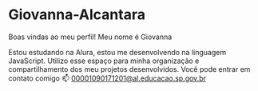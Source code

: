 # Giovanna-Alcantara
Boas vindas ao meu perfil!
Meu nome é Giovanna 

Estou estudando na Alura, estou me desenvolvendo na linguagem JavaScript.
Utilizo esse espaço para minha organização e compartilhamento dos meu projetos desenvolvidos.
Você pode entrar em contato comigo 📫 00001090171201@al.educacao.sp.gov.br
